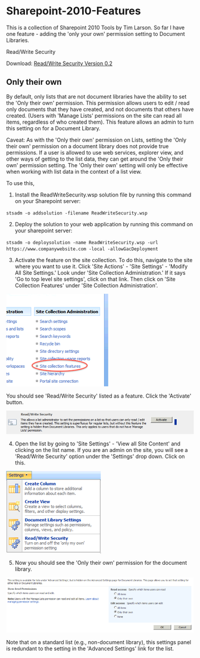 # Sharepoint-2010-Features

This is a collection of Sharepoint 2010 Tools by Tim Larson. So far I have one feature - adding the 'only your own' permission setting to Document Libraries.

Read/Write Security

Download: [Read/Write Security Version 0.2](https://github.com/codethug/Sharepoint-2010-Features/releases/download/0.2/ReadWriteSecurity.wsp)

## Only their own

By default, only lists that are not document libraries have the ability to set the 'Only their own' permission. This permission allows users to edit / read only documents that they have created, and not documents that others have created. (Users with 'Manage Lists' permissions on the site can read all items, regardless of who created them). This feature allows an admin to turn this setting on for a Document Library.

Caveat: As with the 'Only their own' permission on Lists, setting the 'Only their own' permission on a document library does not provide true permissions. If a user is allowed to use web services, explorer view, and other ways of getting to the list data, they can get around the 'Only their own' permission setting. The 'Only their own' setting will only be effective when working with list data in the context of a list view.

To use this, 
1. Install the ReadWriteSecurity.wsp solution file by running this command on your Sharepoint server:

`stsadm -o addsolution -filename ReadWriteSecurity.wsp`

2. Deploy the solution to your web application by running this command on your sharepoint server:

`stsadm -o deploysolution -name ReadWriteSecurity.wsp -url https://www.companywebsite.com -local -allowGacDeployment`

3. Activate the feature on the site collection. To do this, navigate to the site where you want to use it. Click 'Site Actions' - 'Site Settings' - 'Modify All Site Settings.' Look under 'Site Collection Administration.' If it says 'Go to top level site settings', click on that link. Then click on 'Site Collection Features' under 'Site Collection Administration'.

![Activate Feature](doc/images/3-SCAdmin.png)

You should see 'Read/Write Security' listed as a feature. Click the 'Activate' button.

![Activate Feature](doc/images/3-ActivateFeature.png)

4. Open the list by going to 'Site Settings' - 'View all Site Content' and clicking on the list name. If you are an admin on the site, you will see a 'Read/Write Security' option under the 'Settings' drop down. Click on this.

![Step 4](doc/images/4-SecurityMenu.png)

5. Now you should see the 'Only their own' permission for the document library. 

![Step 5](doc/images/5-SettingsPage.png)

Note that on a standard list (e.g., non-document library), this settings panel is redundant to the setting in the 'Advanced Settings' link for the list.
